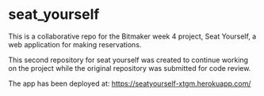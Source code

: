 # seat_yourself
This is a collaborative repo for the Bitmaker week 4 project, Seat Yourself, a web application for making reservations. 

This second repository for seat yourself was created to continue working on the project while the original repository was submitted for code review. 

The app has been deployed at: https://seatyourself-xtgm.herokuapp.com/ 
